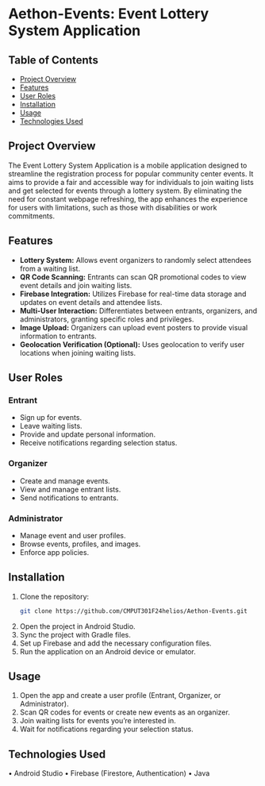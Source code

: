 # Aethon-Events: Event Lottery System Application

## Table of Contents
- [Project Overview](#project-overview)
- [Features](#features)
- [User Roles](#user-roles)
- [Installation](#installation)
- [Usage](#usage)
- [Technologies Used](#technologies-used)


## Project Overview
The Event Lottery System Application is a mobile application designed to streamline the registration process for popular community center events. It aims to provide a fair and accessible way for individuals to join waiting lists and get selected for events through a lottery system. By eliminating the need for constant webpage refreshing, the app enhances the experience for users with limitations, such as those with disabilities or work commitments.

## Features
- **Lottery System:** Allows event organizers to randomly select attendees from a waiting list.
- **QR Code Scanning:** Entrants can scan QR promotional codes to view event details and join waiting lists.
- **Firebase Integration:** Utilizes Firebase for real-time data storage and updates on event details and attendee lists.
- **Multi-User Interaction:** Differentiates between entrants, organizers, and administrators, granting specific roles and privileges.
- **Image Upload:** Organizers can upload event posters to provide visual information to entrants.
- **Geolocation Verification (Optional):** Uses geolocation to verify user locations when joining waiting lists.

## User Roles
### Entrant
- Sign up for events.
- Leave waiting lists.
- Provide and update personal information.
- Receive notifications regarding selection status.

### Organizer
- Create and manage events.
- View and manage entrant lists.
- Send notifications to entrants.

### Administrator
- Manage event and user profiles.
- Browse events, profiles, and images.
- Enforce app policies.

## Installation
1. Clone the repository:
   ```bash
   git clone https://github.com/CMPUT301F24helios/Aethon-Events.git
2.	Open the project in Android Studio.
3.	Sync the project with Gradle files.
4.	Set up Firebase and add the necessary configuration files.
5.	Run the application on an Android device or emulator.

## Usage

1.	Open the app and create a user profile (Entrant, Organizer, or Administrator).
2.	Scan QR codes for events or create new events as an organizer.
3.	Join waiting lists for events you’re interested in.
4.	Wait for notifications regarding your selection status.

## Technologies Used

•	Android Studio
•	Firebase (Firestore, Authentication)
•	Java

